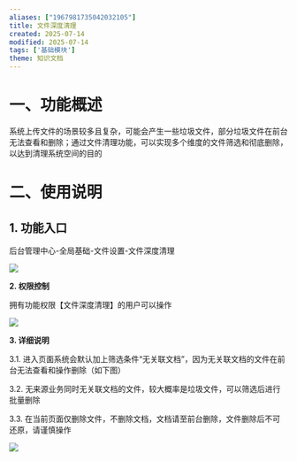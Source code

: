 ```yaml
---
aliases: ["1967981735042032105"]
title: 文件深度清理
created: 2025-07-14
modified: 2025-07-14
tags: ['基础模块']
theme: 知识文档
---
```


# 一、**功能概述**

系统上传文件的场景较多且复杂，可能会产生一些垃圾文件，部分垃圾文件在前台无法查看和删除；通过文件清理功能，可以实现多个维度的文件筛选和彻底删除，以达到清理系统空间的目的

# 二、**使用说明**

## 1. **功能入口**

后台管理中心-全局基础-文件设置-文件深度清理

![](24eef8a0cd0fd72498bf1b008e09e657.jpg)

**2. 权限控制**

拥有功能权限【文件深度清理】的用户可以操作

![](5226f058d06dce19211b865e47ccc986.jpg)

**3. 详细说明**

3.1. 进入页面系统会默认加上筛选条件“无关联文档”，因为无关联文档的文件在前台无法查看和操作删除（如下图）

3.2. 无来源业务同时无关联文档的文件，较大概率是垃圾文件，可以筛选后进行批量删除

3.3. 在当前页面仅删除文件，不删除文档，文档请至前台删除，文件删除后不可还原，请谨慎操作

![](105410bfcf00ef8fc0f69c91f2cf3d97.jpg)